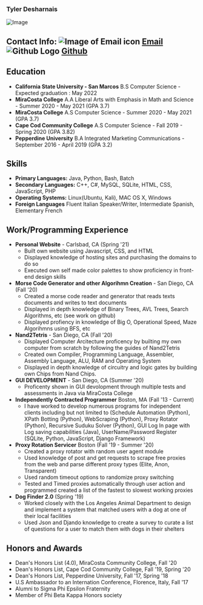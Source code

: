 ### Tyler Desharnais 
![Image](https://www.famousbirthdays.com/faces/desharnais-ty-image.jpg)

## Contact Info: ![Image of Email icon](https://profe.github.io/resume/Mail-icon.png) [Email](mailto:tydesharnais1998@gmail.com) ![Github Logo](https://external-content.duckduckgo.com/iu/?u=https%3A%2F%2Fwww.programmableweb.com%2Fsites%2Fdefault%2Ffiles%2Fgithub-icon.png&f=1&nofb=1) [Github](https://github.com/tydesharnais)

## Education

- **California State University - San Marcos** B.S Computer Science - Expected graduation : May 2022
- **MiraCosta College** A.A Liberal Arts with Emphasis in Math and Science - Summer 2020 - May 2021 (GPA 3.7)
- **MiraCosta College** A.S Computer Science - Summer 2020 - May 2021 (GPA 3.7)
- **Cape Cod Community College** A.S Computer Science - Fall 2019 - Spring 2020 (GPA 3.82)
- **Pepperdine University** B.A Integrated Marketing Communications - September 2016 - April 2019 (GPA 3.2)

## Skills

- **Primary Languages:** Java, Python, Bash, Batch
- **Secondary Languages:** C++, C#, MySQL, SQLite, HTML, CSS, JavaScript, PHP
- **Operating Systems:** Linux(Ubuntu, Kali), MAC OS X, Windows
- **Foreign Languages** Fluent Italian Speaker/Writer, Intermediate Spanish, Elementary French

## Work/Programming Experience
- **Personal Website** - Carlsbad, CA (Spring '21) 
    - Built own website using Javascript, CSS, and HTML 
    - Displayed knowledge of hosting sites and purchasing the domains to do so
    - Executed own self made color palettes to show proficiency in front-end design skills 
- **Morse Code Generator and other Algorihmn Creation** - San Diego, CA (Fall '20) 
    - Created a morse code reader and generator that reads texts documents and writes to text documents
    - Displayed in depth knowledge of Binary Trees, AVL Trees, Search Algorithms, etc (see work on github)
    - Displayed profiency in knowledge of Big O, Operational Speed, Maze Algorihmns using BFS, etc
- **Nand2Tetris** - San Diego, CA (Fall '20)
    - Displayed Computer Arcitecture proficency by builting my own computer from scratch by following the guides of Nand2Tetris
    - Created own Compiler, Programming Language, Assembler, Assembly Language, ALU, RAM and Operating System 
    - Displayed in depth knowledge of circuitry and logic gates by building own Chips from Nand Chips. 
- **GUI DEVELOPMENT** - San Diego, CA (Summer '20)
    - Proficenty shown in GUI devolopment through multiple tests and assessments in Java via MiraCosta College
- **Independently Contracted Programmer** Boston, MA (Fall '13 - Current)
    - I have worked to develop numerous programs for independent clients including but not limited to (Schedule Automation (Python), XPath Botting (Python), WebScraping (Python), Proxy Rotator (Python), Recursive Suduku Solver (Python), GUI Log In page with Log saving capabilities (Java), UserName/Password Register (SQLite, Python, JavaScript, Django Framework)
- **Proxy Rotation Servicer** Boston (Fall '19 - Summer '20) 
    - Created a proxy rotator with random user agent module
    - Used knowledge of post and get requests to scrape free proxies from the web and parse different proxy types (Elite, Anon, Transparent) 
    - Used random timeout options to randomize proxy switching 
    - Tested and Timed proxies automatically through user action and programmed created a list of the fastest to slowest working proxies
- **Dog Finder 2.0** (Spring '19)
    - Worked closely with the Los Angeles Animal Department to design and implement a system that matched users with a dog at one of their local facilities 
    - Used Json and Djando knowledge to create a survey to curate a list of questions for a user to match them with dogs in their shelters

## Honors and Awards

- Dean's Honors List (4.0), MiraCosta Community College, Fall '20
- Dean's Honors List, Cape Cod Community College, Fall '19, Spring '20
- Dean's Honors List, Pepperdine University, Fall '17, Spring '18
- U.S Ambassador to an Internation Conference, Florence, Italy, Fall '17
- Alumni to Sigma Phi Epsilon Fraternity 
- Member of Phi Beta Kappa Honors society 
